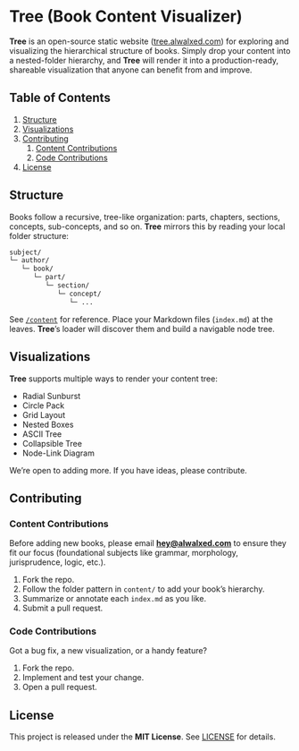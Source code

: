# Tree (Book Content Visualizer)

**Tree** is an open-source static website ([tree.alwalxed.com](https://tree.alwalxed.com)) for exploring and visualizing the hierarchical structure of books. Simply drop your content into a nested-folder hierarchy, and **Tree** will render it into a production-ready, shareable visualization that anyone can benefit from and improve.

## Table of Contents

1. [Structure](#structure)
2. [Visualizations](#visualizations)
3. [Contributing](#contributing)
   1. [Content Contributions](#content-contributions)
   2. [Code Contributions](#code-contributions)
4. [License](#license)

## Structure

Books follow a recursive, tree-like organization: parts, chapters, sections, concepts, sub-concepts, and so on. **Tree** mirrors this by reading your local folder structure:

```bash
subject/
└─ author/
   └─ book/
      └─ part/
         └─ section/
            └─ concept/
               └─ ...
```

See [`/content`](./content) for reference. Place your Markdown files (`index.md`) at the leaves. **Tree**’s loader will discover them and build a navigable node tree.

## Visualizations

**Tree** supports multiple ways to render your content tree:

- Radial Sunburst
- Circle Pack
- Grid Layout
- Nested Boxes
- ASCII Tree
- Collapsible Tree
- Node-Link Diagram

We’re open to adding more. If you have ideas, please contribute.

## Contributing

### Content Contributions

Before adding new books, please email **hey@alwalxed.com** to ensure they fit our focus (foundational subjects like grammar, morphology, jurisprudence, logic, etc.).

1. Fork the repo.
2. Follow the folder pattern in `content/` to add your book’s hierarchy.
3. Summarize or annotate each `index.md` as you like.
4. Submit a pull request.

### Code Contributions

Got a bug fix, a new visualization, or a handy feature?

1. Fork the repo.
2. Implement and test your change.
3. Open a pull request.

## License

This project is released under the **MIT License**. See [LICENSE](./LICENSE) for details.
